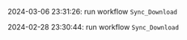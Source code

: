 2024-03-06 23:31:26: run workflow `Sync_Download` 

2024-02-28 23:30:44: run workflow `Sync_Download` 


